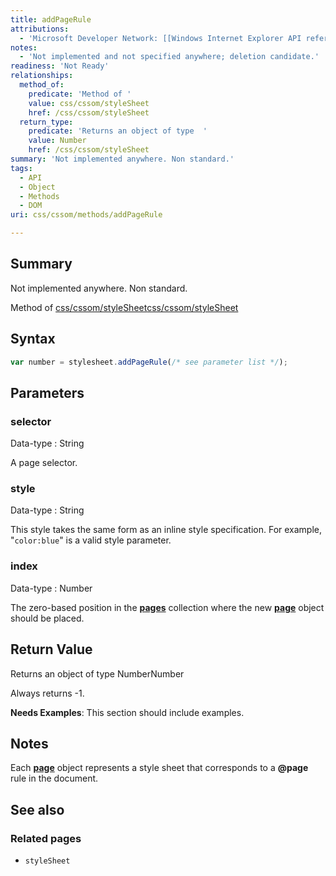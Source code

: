 ```yaml
---
title: addPageRule
attributions:
  - 'Microsoft Developer Network: [[Windows Internet Explorer API reference](http://msdn.microsoft.com/en-us/library/ie/hh828809%28v=vs.85%29.aspx) Article]'
notes:
  - 'Not implemented and not specified anywhere; deletion candidate.'
readiness: 'Not Ready'
relationships:
  method_of:
    predicate: 'Method of '
    value: css/cssom/styleSheet
    href: /css/cssom/styleSheet
  return_type:
    predicate: 'Returns an object of type  '
    value: Number
    href: /css/cssom/styleSheet
summary: 'Not implemented anywhere. Non standard.'
tags:
  - API
  - Object
  - Methods
  - DOM
uri: css/cssom/methods/addPageRule

---
```

## Summary

Not implemented anywhere. Non standard.

Method of [css/cssom/styleSheet](/css/cssom/styleSheet)[css/cssom/styleSheet](/css/cssom/styleSheet)

## Syntax

``` js
var number = stylesheet.addPageRule(/* see parameter list */);
```

## Parameters

### selector

 Data-type
:   String

 A page selector.

### style

 Data-type
:   String

 This style takes the same form as an inline style specification. For example, "`color:blue`" is a valid style parameter.

### index

 Data-type
:   Number

 The zero-based position in the [**pages**](/css/cssom/pages) collection where the new [**page**](/css/cssom/page) object should be placed.

## Return Value

Returns an object of type NumberNumber

Always returns -1.

**Needs Examples**: This section should include examples.

## Notes

Each [**page**](/css/cssom/page) object represents a style sheet that corresponds to a **@page** rule in the document.

## See also

### Related pages

-   `styleSheet`
